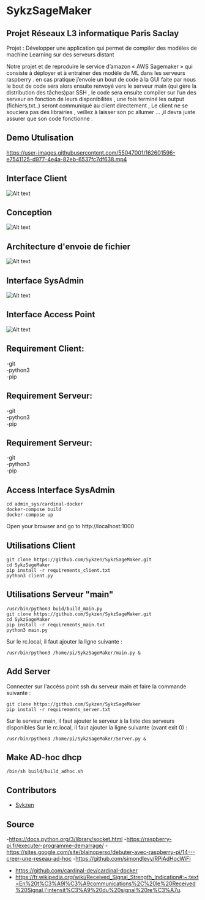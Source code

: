 # SykzSageMaker

## Projet Réseaux L3 informatique Paris Saclay

Projet : Développer une application qui permet de compiler des modèles de machine Learning sur des serveurs distant

Notre projet et de reproduire le service d’amazon « AWS Sagemaker » qui consiste à déployer et à entrainer des modèle de ML dans les serveurs raspberry . en cas pratique j’envoie un bout de code à la GUI faite par nous le bout de code sera alors ensuite renvoyé vers le serveur main (qui gère la distribution des tâches)par SSH , le code sera ensuite compiler sur l’un des serveur en fonction de leurs disponibilités , une fois terminé les output (fichiers,txt..) seront communiqué au client directement ,
Le client ne se souciera pas des librairies , veillez à laisser son pc allumer … ,il devra juste assurer que son code fonctionne
.

## Demo Utulisation

https://user-images.githubusercontent.com/55047001/162601596-e7541125-d977-4e4a-82eb-6537fc7df638.mp4

## Interface Client

![Alt text](static/interface.jpg)

## Conception

![Alt text](static/conception.png)

## Architecture d'envoie de fichier

![Alt text](static/architecture_text.png)

## Interface SysAdmin

![Alt text](static/sysAdminPanel.PNG)

## Interface Access Point

![Alt text](static/raspap.PNG)

## Requirement Client:

-git </br>
-python3 </br>
-pip

## Requirement Serveur:

-git </br>
-python3 </br>
-pip

## Requirement Serveur:

-git </br>
-python3 </br>
-pip

## Access Interface SysAdmin

```
cd admin_sys/cardinal-docker
docker-compose build
docker-compose up
```

Open your browser and go to http://localhost:1000

## Utilisations Client

```
git clone https://github.com/Sykzen/SykzSageMaker.git
cd SykzSageMaker
pip install -r requirements_client.txt
python3 client.py
```

## Utilisations Serveur "main"

```
/usr/bin/python3 buid/build_main.py
git clone https://github.com/Sykzen/SykzSageMaker.git
cd SykzSageMaker
pip install -r requirements_main.txt
python3 main.py
```

Sur le rc.local, il faut ajouter la ligne suivante :

```
/usr/bin/python3 /home/pi/SykzSageMaker/main.py &
```

## Add Server

Connecter sur l'accèss point ssh du serveur main et faire la commande suivante :

```
git clone https://github.com/Sykzen/SykzSageMaker
pip install -r requirements_server.txt
```

Sur le serveur main, il faut ajouter le serveur à la liste des serveurs disponibles
Sur le rc.local, il faut ajouter la ligne suivante (avant exit 0) :

```
/usr/bin/python3 /home/pi/SykzSageMaker/Server.py &
```

## Make AD-hoc dhcp

```
/bin/sh build/build_adhoc.sh
```

## Contributors

- [Sykzen](https://github.com/Sykzen)

## Source

-https://docs.python.org/3/library/socket.html -https://raspberry-pi.fr/executer-programme-demarrage/ -https://sites.google.com/site/blainoperso/debuter-avec-raspberry-pi/14---creer-une-reseau-ad-hoc -https://github.com/simondlevy/RPiAdHocWiFi

- https://github.com/cardinal-dev/cardinal-docker
- https://fr.wikipedia.org/wiki/Received_Signal_Strength_Indication#:~:text=En%20t%C3%A9l%C3%A9communications%2C%20le%20Received%20Signal,l'intensit%C3%A9%20du%20signal%20re%C3%A7u.
